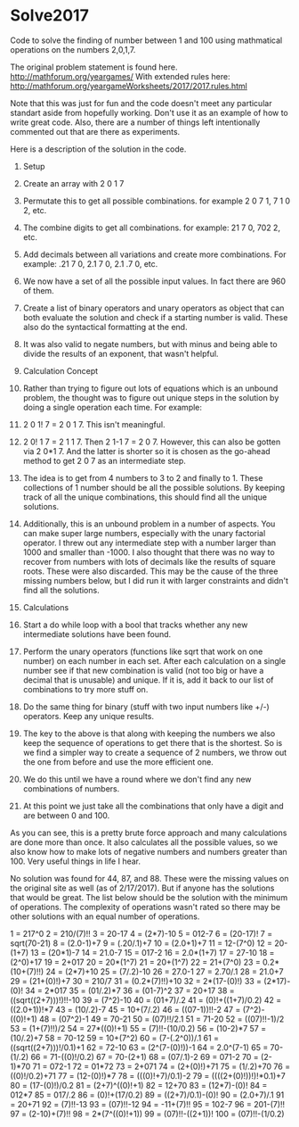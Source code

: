 # Solve2017
Code to solve the finding of number between 1 and 100 using mathmatical operations on the numbers 2,0,1,7.

The original problem statement is found here. http://mathforum.org/yeargames/
With extended rules here: http://mathforum.org/yeargameWorksheets/2017/2017.rules.html

Note that this was just for fun and the code doesn't meet any particular standart aside from hopefully working. Don't use it as an example of how to write great code.
Also, there are a number of things left intentionally commented out that are there as experiments.

Here is a description of the solution in the code.

1. Setup
  1. Create an array with 2 0 1 7
  2. Permutate this to get all possible combinations. for example 2 0 7 1, 7 1 0 2, etc.
  3. The combine digits to get all combinations. for example: 21 7 0, 702 2, etc.
  4. Add decimals between all variations and create more combinations. For example: .21 7 0, 2.1 7 0, 2.1 .7 0, etc.
  5. We now have a set of all the possible input values. In fact there are 960 of them.
  6. Create a list of binary operators and unary operators as object that can both evaluate the solution and check if a starting number is valid. These also do the syntactical formatting at the end.
  7. It was also valid to negate numbers, but with minus and being able to divide the results of an exponent, that wasn&#39;t helpful.

1. Calculation Concept
  1. Rather than trying to figure out lots of equations which is an unbound problem, the thought was to figure out unique steps in the solution by doing a single operation each time. For example:
  2. 2 0 1! 7 = 2 0 1 7. This isn&#39;t meaningful.
  3. 2 0! 1 7 = 2 1 1 7. Then 2 1-1 7 = 2 0 7. However, this can also be gotten via 2 0\*1 7. And the latter is shorter so it is chosen as the go-ahead method to get 2 0 7 as an intermediate step.
  4. The idea is to get from 4 numbers to 3 to 2 and finally to 1. These collections of 1 number should be all the possible solutions. By keeping track of all the unique combinations, this should find all the unique solutions.
  5. Additionally, this is an unbound problem in a number of aspects. You can make super large numbers, especially with the unary factorial operator. I threw out any intermediate step with a number larger than 1000 and smaller than -1000. I also thought that there was no way to recover from numbers with lots of decimals like the results of square roots. These were also discarded. This may be the cause of the three missing numbers below, but I did run it with larger constraints and didn&#39;t find all the solutions.

1. Calculations
  1. Start a do while loop with a bool that tracks whether any new intermediate solutions have been found.
  2. Perform the unary operators (functions like sqrt that work on one number) on each number in each set. After each calculation on a single number see if that new combination is valid (not too big or have a decimal that is unusable) and unique. If it is, add it back to our list of combinations to try more stuff on.
  3. Do the same thing for binary (stuff with two input numbers like +/-) operators. Keep any unique results.
  4. The key to the above is that along with keeping the numbers we also keep the sequence of operations to get there that is the shortest. So is we find a simpler way to create a sequence of 2 numbers, we throw out the one from before and use the more efficient one.
  5. We do this until we have a round where we don&#39;t find any new combinations of numbers.
  6. At this point we just take all the combinations that only have a digit and are between 0 and 100.

As you can see, this is a pretty brute force approach and many calculations are done more than once. It also calculates all the possible values, so we also know how to make lots of negative numbers and numbers greater than 100. Very useful things in life I hear.

No solution was found for 44, 87, and 88. These were the missing values on the original site as well (as of 2/17/2017). But if anyone has the solutions that would be great. The list below should be the solution with the minimum of operations. The complexity of operations wasn&#39;t rated so there may be other solutions with an equal number of operations.

1 = 217^0
2 = 210/(7)!!
3 = 20-17
4 = (2\*7)-10
5 = 012-7
6 = (20-17)!
7 = sqrt(70-21)
8 = (2.0-1)+7
9 = (.20/.1)+7
10 = (2.0+1)+7
11 = 12-(7^0)
12 = 20-(1+7)
13 = (20\*1)-7
14 = 21.0-7
15 = 017-2
16 = 2.0\*(1+7)
17 = 27-10
18 = (2^0)+17
19 = 2+017
20 = 20\*(1^7)
21 = 20+(1^7)
22 = 21+(7^0)
23 = 0.2\*(10+(7)!!)
24 = (2\*7)+10
25 = (7/.2)-10
26 = 27.0-1
27 = 2.70/.1
28 = 21.0+7
29 = (21+(0)!)+7
30 = 210/7
31 = (0.2\*(7)!!)+10
32 = 2\*(17-(0)!)
33 = (2\*17)-(0)!
34 = 2\*017
35 = (01/.2)\*7
36 = (01-7)^2
37 = 20+17
38 = ((sqrt((2+7)))!)!!-10
39 = (7^2)-10
40 = (01+7)/.2
41 = (0)!+((1+7)/0.2)
42 = ((2.0+1))!\*7
43 = (10/.2)-7
45 = 10+(7/.2)
46 = ((07-1))!!-2
47 = (7^2)-((0)!+1)
48 = (07^2)-1
49 = 70-21
50 = (07)!!/2.1
51 = 71-20
52 = ((07)!!-1)/2
53 = (1+(7)!!)/2
54 = 27\*((0)!+1)
55 = (7)!!-(10/0.2)
56 = (10-2)\*7
57 = (10/.2)+7
58 = 70-12
59 = 10+(7^2)
60 = (7-(.2^0))/.1
61 = ((sqrt((2+7)))!/0.1)+1
62 = 72-10
63 = (2^(7-(0)!))-1
64 = 2.0^(7-1)
65 = 70-(1/.2)
66 = 71-((0)!/0.2)
67 = 70-(2+1)
68 = (07/.1)-2
69 = 071-2
70 = (2-1)\*70
71 = 072-1
72 = 01\*72
73 = 2+071
74 = (2+(0)!)+71
75 = (1/.2)+70
76 = ((0)!/0.2)+71
77 = (12-(0)!)\*7
78 = (((0)!+7)/0.1)-2
79 = ((((2+(0)!))!)!\*0.1)+7
80 = (17-(0)!)/0.2
81 = (2+7)^((0)!+1)
82 = 12+70
83 = (12\*7)-(0)!
84 = 012\*7
85 = 017/.2
86 = (0)!+(17/0.2)
89 = ((2+7)/0.1)-(0)!
90 = (2.0+7)/.1
91 = 20+71
92 = (7)!!-13
93 = (07)!!-12
94 = -11+(7)!!
95 = 102-7
96 = 201-(7)!!
97 = (2-10)+(7)!!
98 = 2\*(7^((0)!+1))
99 = (07)!!-((2+1))!
100 = (07)!!-(1/0.2)
